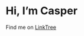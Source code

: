 # Hi, I’m Casper
Find me on [LinkTree](https://linktr.ee/bit_casper)

<!---
bit-casper/bit-casper is a ✨ special ✨ repository because its `README.md` (this file) appears on your GitHub profile.
You can click the Preview link to take a look at your changes.
--->
